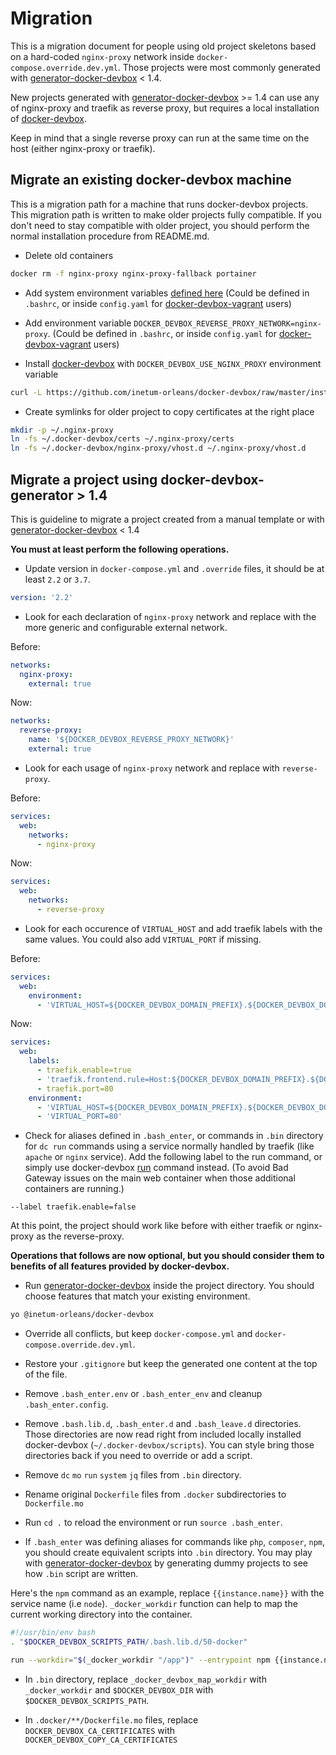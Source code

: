 Migration
=========

This is a migration document for people using old project skeletons based on a hard-coded `nginx-proxy` network inside 
`docker-compose.override.dev.yml`. Those projects were most commonly generated with 
[generator-docker-devbox](https://github.com/inetum-orleans/generator-docker-devbox) < 1.4.

New projects generated with [generator-docker-devbox](https://github.com/inetum-orleans/generator-docker-devbox) >= 1.4 
can use any of nginx-proxy and traefik as reverse proxy, but requires a local installation of 
[docker-devbox](https://github.com/inetum-orleans/docker-devbox). 

Keep in mind that a single reverse proxy can run at the same time on the host (either nginx-proxy or traefik).

Migrate an existing docker-devbox machine
-----------------------------------------

This is a migration path for a machine that runs docker-devbox projects. This migration path is written to make older 
projects fully compatible. If you don't need to stay compatible with older project, you should perform the normal 
installation procedure from README.md.

- Delete old containers

```bash
docker rm -f nginx-proxy nginx-proxy-fallback portainer
```

- Add system environment variables
[defined here](https://github.com/inetum-orleans/docker-devbox-vagrant/blob/master/config.example.yaml#L11-L18) 
(Could be defined in `.bashrc`, or inside `config.yaml` for [docker-devbox-vagrant](https://github.com/inetum-orleans/docker-devbox-vagrant) users)

- Add environment variable `DOCKER_DEVBOX_REVERSE_PROXY_NETWORK=nginx-proxy`. 
(Could be defined in `.bashrc`, or inside `config.yaml` for [docker-devbox-vagrant](https://github.com/inetum-orleans/docker-devbox-vagrant) users)

- Install [docker-devbox](https://github.com/inetum-orleans/docker-devbox) with `DOCKER_DEVBOX_USE_NGINX_PROXY` environment variable

```bash
curl -L https://github.com/inetum-orleans/docker-devbox/raw/master/installer | DOCKER_DEVBOX_USE_NGINX_PROXY=1 bash
```

- Create symlinks for older project to copy certificates at the right place

```bash
mkdir -p ~/.nginx-proxy
ln -fs ~/.docker-devbox/certs ~/.nginx-proxy/certs
ln -fs ~/.docker-devbox/nginx-proxy/vhost.d ~/.nginx-proxy/vhost.d
```

Migrate a project using docker-devbox-generator > 1.4
-----------------------------------------------------

This is guideline to migrate a project created from a manual template or with 
[generator-docker-devbox](https://github.com/inetum-orleans/generator-docker-devbox) < 1.4

**You must at least perform the following operations.**

- Update version in `docker-compose.yml` and `.override` files, it should be at least `2.2` or `3.7`.

```yaml
version: '2.2'
```

- Look for each declaration of `nginx-proxy` network and replace with the more generic and configurable external network.

Before:
```yaml
networks:
  nginx-proxy:
    external: true
```

Now:
```yaml
networks:
  reverse-proxy:
    name: '${DOCKER_DEVBOX_REVERSE_PROXY_NETWORK}'
    external: true
```

- Look for each usage of `nginx-proxy` network and replace with `reverse-proxy`.

Before:
```yaml
services:
  web:
    networks:
      - nginx-proxy
```

Now:
```yaml
services:
  web:
    networks:
      - reverse-proxy
```

- Look for each occurence of `VIRTUAL_HOST` and add traefik labels with the same values. You could also add 
`VIRTUAL_PORT` if missing.

Before:
```yaml
services:
  web:
    environment:
      - 'VIRTUAL_HOST=${DOCKER_DEVBOX_DOMAIN_PREFIX}.${DOCKER_DEVBOX_DOMAIN}'
```

Now:
```yaml
services:
  web:
    labels:
      - traefik.enable=true
      - 'traefik.frontend.rule=Host:${DOCKER_DEVBOX_DOMAIN_PREFIX}.${DOCKER_DEVBOX_DOMAIN}'
      - traefik.port=80
    environment:
      - 'VIRTUAL_HOST=${DOCKER_DEVBOX_DOMAIN_PREFIX}.${DOCKER_DEVBOX_DOMAIN}'
      - 'VIRTUAL_PORT=80'
```

- Check for aliases defined in `.bash_enter`, or commands in `.bin` directory for `dc run` commands using a service 
normally handled by traefik (like `apache` or `nginx` service). Add the following label to the run command, or simply 
use docker-devbox [run](https://github.com/inetum-orleans/docker-devbox-scripts/blob/master/.bin/run) command instead.
(To avoid Bad Gateway issues on the main web container when those additional containers are running.)

```
--label traefik.enable=false
```

At this point, the project should work like before with either traefik or nginx-proxy as the reverse-proxy.

**Operations that follows are now optional, but you should consider them to benefits of all features provided by docker-devbox.**

- Run [generator-docker-devbox](https://github.com/inetum-orleans/generator-docker-devbox) inside the project 
directory. You should choose features that match your existing environment.

```bash
yo @inetum-orleans/docker-devbox
``` 

- Override all conflicts, but keep `docker-compose.yml` and `docker-compose.override.dev.yml`.

- Restore your `.gitignore` but keep the generated one content at the top of the file.

- Remove `.bash_enter.env` or `.bash_enter_env` and cleanup `.bash_enter.config`.

- Remove `.bash.lib.d`, `.bash_enter.d` and `.bash_leave.d` directories. Those directories are now read right from 
included locally installed docker-devbox (`~/.docker-devbox/scripts`). You can style bring those directories back if 
you need to override or add a script.

- Remove `dc` `mo` `run` `system` `jq` files from `.bin` directory.

- Rename original `Dockerfile` files from `.docker` subdirectories to `Dockerfile.mo`

- Run `cd .` to reload the environment or run `source .bash_enter`.

- If `.bash_enter` was defining aliases for commands like `php`, `composer`, `npm`, you should create equivalent 
scripts into `.bin` directory. You may play with 
[generator-docker-devbox](https://github.com/inetum-orleans/generator-docker-devbox) by generating dummy projects to 
see how `.bin` script are written.

Here's the `npm` command as an example, replace `{{instance.name}}` with the service name (i.e `node`). 
`_docker_workdir` function can help to map the current working directory into the container.

```bash
#!/usr/bin/env bash
. "$DOCKER_DEVBOX_SCRIPTS_PATH/.bash.lib.d/50-docker"

run --workdir="$(_docker_workdir "/app")" --entrypoint npm {{instance.name}} "$@"
```

- In `.bin` directory, replace `_docker_devbox_map_workdir` with `_docker_workdir` and 
`$DOCKER_DEVBOX_DIR` with `$DOCKER_DEVBOX_SCRIPTS_PATH`.

- In `.docker/**/Dockerfile.mo` files, replace `DOCKER_DEVBOX_CA_CERTIFICATES` with `DOCKER_DEVBOX_COPY_CA_CERTIFICATES`